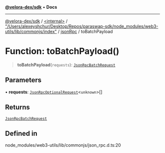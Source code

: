 [**@velora-dex/sdk**](../../../../../../README.md) • **Docs**

***

[@velora-dex/sdk](../../../../../../globals.md) / [\<internal\>](../../../../../README.md) / ["/Users/alexeyshchur/Desktop/Repos/paraswap-sdk/node\_modules/web3-utils/lib/commonjs/index"](../../../README.md) / [jsonRpc](../README.md) / toBatchPayload

# Function: toBatchPayload()

> **toBatchPayload**(`requests`): [`JsonRpcBatchRequest`](../../../../../type-aliases/JsonRpcBatchRequest.md)

## Parameters

• **requests**: [`JsonRpcOptionalRequest`](../../../../../interfaces/JsonRpcOptionalRequest.md)\<`unknown`\>[]

## Returns

[`JsonRpcBatchRequest`](../../../../../type-aliases/JsonRpcBatchRequest.md)

## Defined in

node\_modules/web3-utils/lib/commonjs/json\_rpc.d.ts:20
